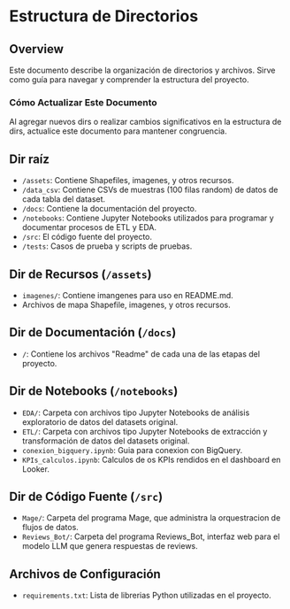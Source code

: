 # Estructura de Directorios

## Overview
Este documento describe la organización de directorios y archivos. Sirve como guía para navegar y comprender la estructura del proyecto.

### Cómo Actualizar Este Documento
Al agregar nuevos dirs o realizar cambios significativos en la estructura de dirs, actualice este documento para mantener congruencia.

## Dir raíz
- `/assets`: Contiene Shapefiles, imagenes, y otros recursos.
- `/data_csv`: Contiene CSVs de muestras (100 filas random) de datos de cada tabla del dataset.
- `/docs`: Contiene la documentación del proyecto.
- `/notebooks`: Contiene Jupyter Notebooks utilizados para programar y documentar procesos de ETL y EDA.
- `/src`: El código fuente del proyecto.
- `/tests`: Casos de prueba y scripts de pruebas.

## Dir de Recursos (`/assets`)
- `imagenes/`: Contiene imangenes para uso en README.md.
- Archivos de mapa Shapefile, imagenes, y otros recursos.

## Dir de Documentación (`/docs`)
- `/`: Contiene los archivos "Readme" de cada una de las etapas del proyecto.

## Dir de Notebooks (`/notebooks`)
- `EDA/`: Carpeta con archivos tipo Jupyter Notebooks de análisis exploratorio de datos del datasets original.
- `ETL/`:  Carpeta con archivos tipo Jupyter Notebooks de extracción y transformación de datos del datasets original.
- `conexion_bigquery.ipynb`: Guia para conexion con BigQuery.
- `KPIs_calculos.ipynb`: Calculos de os KPIs rendidos en el dashboard en Looker.

## Dir de Código Fuente (`/src`)
- `Mage/`: Carpeta del programa Mage, que administra la orquestracion de flujos de datos.
- `Reviews_Bot/`: Carpeta del programa Reviews_Bot, interfaz web para el modelo LLM que genera respuestas de reviews.

## Archivos de Configuración
- `requirements.txt`: Lista de librerias Python utilizadas en el proyecto.
